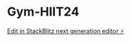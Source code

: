 # Gym-HIIT24

[Edit in StackBlitz next generation editor ⚡️](https://stackblitz.com/~/github.com/estebanmmp/Gym-HIIT24)